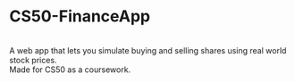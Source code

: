 # CS50-FinanceApp
<br>
A web app that lets you simulate buying and selling shares using real world stock prices. 
<br>
Made for CS50 as a coursework.
